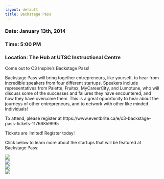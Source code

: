 ```yaml
---
layout: default
title: Backstage Pass
---
```

<div class="text-center">
	<h3>Date: January 13th, 2014</h3>
	<h3>Time: 5:00 PM</h3>
	<h3>Location: The Hub at UTSC Instructional Centre</h3>
</div>
<p class="lead">
	Come out to C3 Inspire’s Backstage Pass! </p>
<p class="lead">
	Backstage Pass will bring together entrepreneurs, like yourself, to hear from incredible speakers from four different startups. Speakers include representatives from Palette, Fruitex, MyCareerCity, and Lumotune, who will discuss some of the successes and failures they have encountered, and how they have overcome them. This is a great opportunity to hear about the journeys of other entrepreneurs, and to network with other like minded individuals!
</p>
<p class="lead">
	To attend, please register at https://www.eventbrite.ca/e/c3-backstage-pass-tickets-11766859995
</p>
<p class="lead">
	Tickets are limited! Register today!
</p>
<p class="lead">
	Click below to learn more about the startups that will be featured at Backstage Pass:
</p>
<p class="lead">
	<a href="http://www.lumotune.com/"><img src="http://i.imgur.com/9hAHHL8.png"></img></a> <br />
	<a href="http://www.palettegear.com/"><img src="http://i.imgur.com/4NS9nAT.png"></img></a> <br />
	<a href="http://fruitex.ca/"><img src="http://i.imgur.com/9ywT2Nh.png"></img></a> <br />
	<a href="http://www.mycareercity.com/defaultC.aspx"><img src="http://i.imgur.com/KT1aaFF.png"></img></a>
</p>

